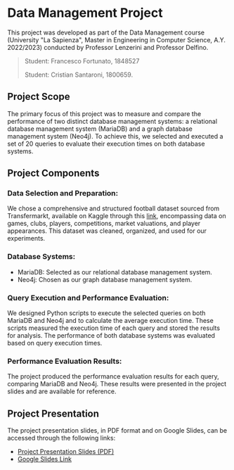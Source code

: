 # Data Management Project

This project was developed as part of the Data Management course (University "La Sapienza", Master in Engineering in Computer Science, A.Y. 2022/2023) conducted by Professor Lenzerini and Professor Delfino. 

>Student: Francesco Fortunato, 1848527
>
>Student: Cristian Santaroni, 1800659.

## Project Scope

The primary focus of this project was to measure and compare the performance of two distinct database management systems: a relational database management system (MariaDB) and a graph database management system (Neo4j). To achieve this, we selected and executed a set of 20 queries to evaluate their execution times on both database systems.

## Project Components

### Data Selection and Preparation:

We chose a comprehensive and structured football dataset sourced from Transfermarkt, available on Kaggle through this [link](https://www.kaggle.com/datasets/davidcariboo/player-scores), encompassing data on games, clubs, players, competitions, market valuations, and player appearances. This dataset was cleaned, organized, and used for our experiments.

### Database Systems:

- MariaDB: Selected as our relational database management system.
- Neo4j: Chosen as our graph database management system.

### Query Execution and Performance Evaluation:

We designed Python scripts to execute the selected queries on both MariaDB and Neo4j and to calculate the average execution time. These scripts measured the execution time of each query and stored the results for analysis. The performance of both database systems was evaluated based on query execution times.

### Performance Evaluation Results:

The project produced the performance evaluation results for each query, comparing MariaDB and Neo4j.
These results were presented in the project slides and are available for reference.

## Project Presentation

The project presentation slides, in PDF format and on Google Slides, can be accessed through the following links:

- [Project Presentation Slides (PDF)](https://github.com/Cristian-Santaroni/DM-project/blob/main/MariaDB%20vs%20Neo4j%20Comparative%20Performance%20Analysis%20of%20Relational%20and%20NoSQL%20Database%20Systems.pdf)
- [Google Slides Link](https://docs.google.com/presentation/d/119i_TZhMI1hK-u1LOcFgpnTxePM-kLhLxqi3eyEETRY/edit?usp=sharing)
